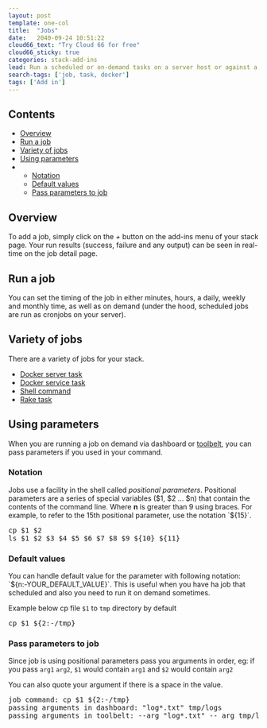 ```yaml
---
layout: post
template: one-col
title:  "Jobs"
date:   2040-09-24 10:51:22
cloud66_text: "Try Cloud 66 for free"
cloud66_sticky: true
categories: stack-add-ins
lead: Run a scheduled or on-demand tasks on a server host or against a docker service
search-tags: ['job, task, docker']
tags: ['Add in']
---
```


<h2>Contents</h2>
<ul class="page-toc">
    <li><a href="#about">Overview</a></li>
    <li><a href="#run">Run a job</a></li>
    <li><a href="#list">Variety of jobs</a></li>
    <li><a href="#params">Using parameters</a></li>
        <li>
            <ul>
               <li><a href="#notation">Notation</a></li>
            </ul>
            <ul>
               <li><a href="#default">Default values</a></li>
            </ul>
            <ul>
               <li><a href="#arguments">Pass parameters to job</a></li>
            </ul>
        </li>

</ul>

<h2 id="about">Overview</h2>

To add a job, simply click on the _+_ button on the add-ins menu of your stack page.
Your run results (success, failure and any output) can be seen in real-time on the job detail page.

<h2 id="run">Run a job</h2>
You can set the timing of the job in either minutes, hours, a daily, weekly and monthly time, as well as on demand (under the hood, scheduled jobs are run as cronjobs on your server).

<h2 id="list">Variety of jobs</h2>
There are a variety of jobs for your stack.

<ul>
    <li><a href="/stack-add-ins/server-task">Docker server task</a></li>
    <li><a href="/stack-add-ins/service-task">Docker service task</a></li>
    <li><a href="/stack-add-ins/shell">Shell command</a></li>
    <li><a href="/stack-add-ins/rake-task">Rake task</a></li>
</ul>

<h2 id="params">Using parameters</h2>

When you are running a job on demand via dashboard or [toolbelt](/toolbelt/toolbelt-job-management), you can pass parameters if you used in your command.

<h3 id="notation">Notation</h3>
Jobs use a facility in the shell called <i>positional parameters</i>. Positional parameters are a series of special variables ($1, $2 ... $n) that contain the contents of the command line. Where <strong>n</strong> is greater than 9 using braces. For example, to refer to the 15th positional parameter, use the notation `${15}`. 
 
<pre class="prettyprint">
cp $1 $2
ls $1 $2 $3 $4 $5 $6 $7 $8 $9 ${10} ${11}
</pre>

<h3 id="default">Default values</h3>
You can handle default value for the parameter with following notation: `${n:-YOUR_DEFAULT_VALUE}`. This is useful when you have ha job that scheduled and also you need to run it on demand sometimes.

Example below cp file `$1` to `tmp` directory by default

<pre class="prettyprint">
cp $1 ${2:-/tmp}
</pre>

<h3 id="arguments">Pass parameters to job</h3>

Since job is using positional parameters pass you arguments in order, eg: if you pass `arg1` `arg2`, `$1` would contain `arg1` and `$2` would contain `arg2`

You can also quote your argument if there is a space in the value.

<pre class="prettyprint">
job command: cp $1 ${2:-/tmp}
passing arguments in dashboard: "log*.txt" tmp/logs
passing arguments in toolbelt: --arg "log*.txt" -- arg tmp/logs
</pre>

